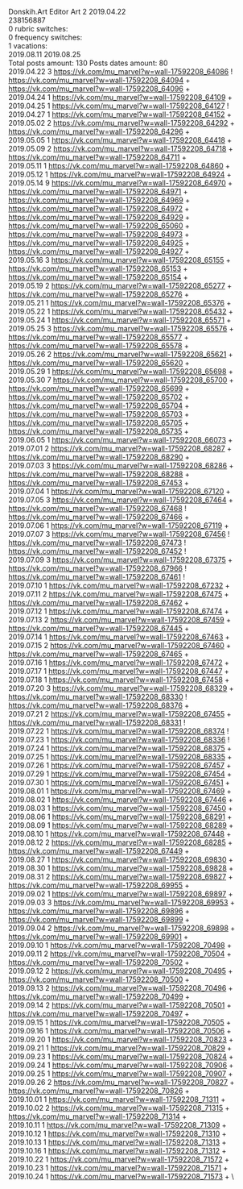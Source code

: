 Donskih.Art	Editor Art 2 2019.04.22\
238156887\
0 rubric switches:\
0 frequency switches:\
1 vacations:\
2019.08.11 2019.08.25 \
Total posts amount: 130	Posts dates amount: 80\
2019.04.22 3 https://vk.com/mu_marvel?w=wall-17592208_64086 ! https://vk.com/mu_marvel?w=wall-17592208_64094 + https://vk.com/mu_marvel?w=wall-17592208_64096 + \
2019.04.24 1 https://vk.com/mu_marvel?w=wall-17592208_64109 + \
2019.04.25 1 https://vk.com/mu_marvel?w=wall-17592208_64127 ! \
2019.04.27 1 https://vk.com/mu_marvel?w=wall-17592208_64152 + \
2019.05.02 2 https://vk.com/mu_marvel?w=wall-17592208_64292 + https://vk.com/mu_marvel?w=wall-17592208_64296 + \
2019.05.05 1 https://vk.com/mu_marvel?w=wall-17592208_64418 + \
2019.05.09 2 https://vk.com/mu_marvel?w=wall-17592208_64718 + https://vk.com/mu_marvel?w=wall-17592208_64711 + \
2019.05.11 1 https://vk.com/mu_marvel?w=wall-17592208_64860 + \
2019.05.12 1 https://vk.com/mu_marvel?w=wall-17592208_64924 + \
2019.05.14 9 https://vk.com/mu_marvel?w=wall-17592208_64970 + https://vk.com/mu_marvel?w=wall-17592208_64971 + https://vk.com/mu_marvel?w=wall-17592208_64969 + https://vk.com/mu_marvel?w=wall-17592208_64972 + https://vk.com/mu_marvel?w=wall-17592208_64929 + https://vk.com/mu_marvel?w=wall-17592208_65060 + https://vk.com/mu_marvel?w=wall-17592208_64973 + https://vk.com/mu_marvel?w=wall-17592208_64925 + https://vk.com/mu_marvel?w=wall-17592208_64927 + \
2019.05.16 3 https://vk.com/mu_marvel?w=wall-17592208_65155 + https://vk.com/mu_marvel?w=wall-17592208_65153 + https://vk.com/mu_marvel?w=wall-17592208_65154 + \
2019.05.19 2 https://vk.com/mu_marvel?w=wall-17592208_65277 + https://vk.com/mu_marvel?w=wall-17592208_65276 + \
2019.05.21 1 https://vk.com/mu_marvel?w=wall-17592208_65376 + \
2019.05.22 1 https://vk.com/mu_marvel?w=wall-17592208_65432 + \
2019.05.24 1 https://vk.com/mu_marvel?w=wall-17592208_65571 + \
2019.05.25 3 https://vk.com/mu_marvel?w=wall-17592208_65576 + https://vk.com/mu_marvel?w=wall-17592208_65577 + https://vk.com/mu_marvel?w=wall-17592208_65578 + \
2019.05.26 2 https://vk.com/mu_marvel?w=wall-17592208_65621 + https://vk.com/mu_marvel?w=wall-17592208_65620 + \
2019.05.29 1 https://vk.com/mu_marvel?w=wall-17592208_65698 + \
2019.05.30 7 https://vk.com/mu_marvel?w=wall-17592208_65700 + https://vk.com/mu_marvel?w=wall-17592208_65699 + https://vk.com/mu_marvel?w=wall-17592208_65702 + https://vk.com/mu_marvel?w=wall-17592208_65704 + https://vk.com/mu_marvel?w=wall-17592208_65703 + https://vk.com/mu_marvel?w=wall-17592208_65705 + https://vk.com/mu_marvel?w=wall-17592208_65735 + \
2019.06.05 1 https://vk.com/mu_marvel?w=wall-17592208_66073 + \
2019.07.01 2 https://vk.com/mu_marvel?w=wall-17592208_68287 + https://vk.com/mu_marvel?w=wall-17592208_68290 + \
2019.07.03 3 https://vk.com/mu_marvel?w=wall-17592208_68286 + https://vk.com/mu_marvel?w=wall-17592208_68288 + https://vk.com/mu_marvel?w=wall-17592208_67453 + \
2019.07.04 1 https://vk.com/mu_marvel?w=wall-17592208_67120 + \
2019.07.05 3 https://vk.com/mu_marvel?w=wall-17592208_67464 + https://vk.com/mu_marvel?w=wall-17592208_67468 ! https://vk.com/mu_marvel?w=wall-17592208_67466 + \
2019.07.06 1 https://vk.com/mu_marvel?w=wall-17592208_67119 + \
2019.07.07 3 https://vk.com/mu_marvel?w=wall-17592208_67456 ! https://vk.com/mu_marvel?w=wall-17592208_67473 ! https://vk.com/mu_marvel?w=wall-17592208_67452 ! \
2019.07.09 3 https://vk.com/mu_marvel?w=wall-17592208_67375 + https://vk.com/mu_marvel?w=wall-17592208_67966 ! https://vk.com/mu_marvel?w=wall-17592208_67461 ! \
2019.07.10 1 https://vk.com/mu_marvel?w=wall-17592208_67232 + \
2019.07.11 2 https://vk.com/mu_marvel?w=wall-17592208_67475 + https://vk.com/mu_marvel?w=wall-17592208_67462 + \
2019.07.12 1 https://vk.com/mu_marvel?w=wall-17592208_67474 + \
2019.07.13 2 https://vk.com/mu_marvel?w=wall-17592208_67459 + https://vk.com/mu_marvel?w=wall-17592208_67445 + \
2019.07.14 1 https://vk.com/mu_marvel?w=wall-17592208_67463 + \
2019.07.15 2 https://vk.com/mu_marvel?w=wall-17592208_67460 + https://vk.com/mu_marvel?w=wall-17592208_67465 + \
2019.07.16 1 https://vk.com/mu_marvel?w=wall-17592208_67472 + \
2019.07.17 1 https://vk.com/mu_marvel?w=wall-17592208_67447 + \
2019.07.18 1 https://vk.com/mu_marvel?w=wall-17592208_67458 + \
2019.07.20 3 https://vk.com/mu_marvel?w=wall-17592208_68329 + https://vk.com/mu_marvel?w=wall-17592208_68330 ! https://vk.com/mu_marvel?w=wall-17592208_68376 + \
2019.07.21 2 https://vk.com/mu_marvel?w=wall-17592208_67455 + https://vk.com/mu_marvel?w=wall-17592208_68331 ! \
2019.07.22 1 https://vk.com/mu_marvel?w=wall-17592208_68374 ! \
2019.07.23 1 https://vk.com/mu_marvel?w=wall-17592208_68336 ! \
2019.07.24 1 https://vk.com/mu_marvel?w=wall-17592208_68375 + \
2019.07.25 1 https://vk.com/mu_marvel?w=wall-17592208_68335 + \
2019.07.26 1 https://vk.com/mu_marvel?w=wall-17592208_67457 + \
2019.07.29 1 https://vk.com/mu_marvel?w=wall-17592208_67454 + \
2019.07.30 1 https://vk.com/mu_marvel?w=wall-17592208_67451 + \
2019.08.01 1 https://vk.com/mu_marvel?w=wall-17592208_67469 + \
2019.08.02 1 https://vk.com/mu_marvel?w=wall-17592208_67446 + \
2019.08.03 1 https://vk.com/mu_marvel?w=wall-17592208_67450 + \
2019.08.06 1 https://vk.com/mu_marvel?w=wall-17592208_68291 + \
2019.08.09 1 https://vk.com/mu_marvel?w=wall-17592208_68289 + \
2019.08.10 1 https://vk.com/mu_marvel?w=wall-17592208_67448 + \
2019.08.12 2 https://vk.com/mu_marvel?w=wall-17592208_68285 + https://vk.com/mu_marvel?w=wall-17592208_67449 + \
2019.08.27 1 https://vk.com/mu_marvel?w=wall-17592208_69830 + \
2019.08.30 1 https://vk.com/mu_marvel?w=wall-17592208_69828 + \
2019.08.31 2 https://vk.com/mu_marvel?w=wall-17592208_69827 + https://vk.com/mu_marvel?w=wall-17592208_69955 + \
2019.09.02 1 https://vk.com/mu_marvel?w=wall-17592208_69897 + \
2019.09.03 3 https://vk.com/mu_marvel?w=wall-17592208_69953 + https://vk.com/mu_marvel?w=wall-17592208_69896 + https://vk.com/mu_marvel?w=wall-17592208_69899 + \
2019.09.04 2 https://vk.com/mu_marvel?w=wall-17592208_69898 + https://vk.com/mu_marvel?w=wall-17592208_69901 + \
2019.09.10 1 https://vk.com/mu_marvel?w=wall-17592208_70498 + \
2019.09.11 2 https://vk.com/mu_marvel?w=wall-17592208_70504 + https://vk.com/mu_marvel?w=wall-17592208_70502 + \
2019.09.12 2 https://vk.com/mu_marvel?w=wall-17592208_70495 + https://vk.com/mu_marvel?w=wall-17592208_70500 + \
2019.09.13 2 https://vk.com/mu_marvel?w=wall-17592208_70496 + https://vk.com/mu_marvel?w=wall-17592208_70499 + \
2019.09.14 2 https://vk.com/mu_marvel?w=wall-17592208_70501 + https://vk.com/mu_marvel?w=wall-17592208_70497 + \
2019.09.15 1 https://vk.com/mu_marvel?w=wall-17592208_70505 + \
2019.09.16 1 https://vk.com/mu_marvel?w=wall-17592208_70506 + \
2019.09.20 1 https://vk.com/mu_marvel?w=wall-17592208_70823 + \
2019.09.21 1 https://vk.com/mu_marvel?w=wall-17592208_70829 + \
2019.09.23 1 https://vk.com/mu_marvel?w=wall-17592208_70824 + \
2019.09.24 1 https://vk.com/mu_marvel?w=wall-17592208_70906 + \
2019.09.25 1 https://vk.com/mu_marvel?w=wall-17592208_70907 + \
2019.09.26 2 https://vk.com/mu_marvel?w=wall-17592208_70827 + https://vk.com/mu_marvel?w=wall-17592208_70826 + \
2019.10.01 1 https://vk.com/mu_marvel?w=wall-17592208_71311 + \
2019.10.02 2 https://vk.com/mu_marvel?w=wall-17592208_71315 + https://vk.com/mu_marvel?w=wall-17592208_71314 + \
2019.10.11 1 https://vk.com/mu_marvel?w=wall-17592208_71309 + \
2019.10.12 1 https://vk.com/mu_marvel?w=wall-17592208_71310 + \
2019.10.13 1 https://vk.com/mu_marvel?w=wall-17592208_71313 + \
2019.10.16 1 https://vk.com/mu_marvel?w=wall-17592208_71312 + \
2019.10.22 1 https://vk.com/mu_marvel?w=wall-17592208_71572 + \
2019.10.23 1 https://vk.com/mu_marvel?w=wall-17592208_71571 + \
2019.10.24 1 https://vk.com/mu_marvel?w=wall-17592208_71573 + \
